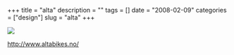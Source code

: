+++
title = "alta"
description = ""
tags = []
date = "2008-02-09"
categories = ["design"]
slug = "alta"
+++


 

  <div id="screens-thumbs" class="clearfix">
    <div class="txt-center" id="design-submission"><a href="http://www.altabikes.no/"><img id='bluga-thumbnail-980' class='bluga-thumbnail large' src='http://media.konigi.com/bluga/
wt47f27ef69e62d_0.jpg'/></a></div>  
  </div>   
<p><a href="http://www.altabikes.no/">http://www.altabikes.no/</a></p>




